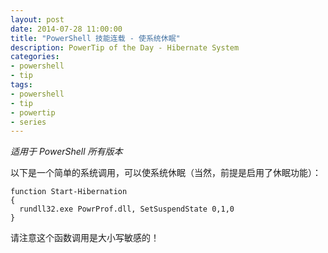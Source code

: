 ```yaml
---
layout: post
date: 2014-07-28 11:00:00
title: "PowerShell 技能连载 - 使系统休眠"
description: PowerTip of the Day - Hibernate System
categories:
- powershell
- tip
tags:
- powershell
- tip
- powertip
- series
---
```

_适用于 PowerShell 所有版本_

以下是一个简单的系统调用，可以使系统休眠（当然，前提是启用了休眠功能）：

    function Start-Hibernation
    {
      rundll32.exe PowrProf.dll, SetSuspendState 0,1,0
    }

请注意这个函数调用是大小写敏感的！

<!--本文国际来源：[Hibernate System](http://community.idera.com/powershell/powertips/b/tips/posts/hibernate-system)-->
